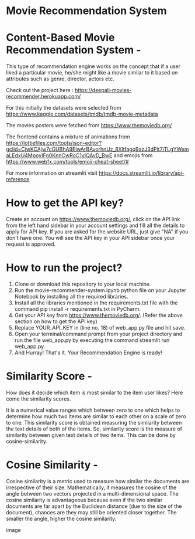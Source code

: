 # Movie Recommendation System
# Content-Based Movie Recommendation System -
This type of recommendation engine works on the concept that if a user liked a particular movie, he/she might like a movie similar to it based on attributes such as genre, director, actors etc.

Check out the project here : https://deepali-movies-recommender.herokuapp.com/ 

For this initially the datasets were selected from https://www.kaggle.com/datasets/tmdb/tmdb-movie-metadata

The movies posters were fetched from https://www.themoviedb.org/

The frontend contains a mixture of animations from https://lottiefiles.com/tools/json-editor?gclid=CjwKCAjw7cGUBhA9EiwArBAvorhnUz_8Xltfagq9azJ3dPit7iTLgYWemaLEdxU4MpovIFg0KnnCwRoC1yIQAvD_BwE and emojis from https://www.webfx.com/tools/emoji-cheat-sheet/#

For more information on streamlit visit https://docs.streamlit.io/library/api-reference

# How to get the API key?
Create an account on https://www.themoviedb.org/, click on the API link from the left hand sidebar in your account settings and fill all the details to apply for API key. If you are asked for the website URL, just give "NA" if you don't have one. You will see the API key in your API sidebar once your request is approved.

# How to run the project?
1. Clone or download this repository to your local machine.
2. Run the movie-recommender-system.ipynb python file on your Jupyter Notebook by installing all the required libraries.
3. Install all the libraries mentioned in the requirements.txt file with the command pip install -r requirements.txt in PyCharm. 
4. Get your API key from https://www.themoviedb.org/. (Refer the above section on how to get the API key)
5. Replace YOUR_API_KEY in (line no. 18) of web_app.py file and hit save.
6. Open your terminal/command prompt from your project directory and run the file web_app.py by executing the command streamlit run web_app.py.
7. And Hurray! That's it. Your Recommendation Engine is ready!

# Similarity Score -
How does it decide which item is most similar to the item user likes? Here come the similarity scores.

It is a numerical value ranges which between zero to one which helps to determine how much two items are similar to each other on a scale of zero to one. This similarity score is obtained measuring the similarity between the text details of both of the items. So, similarity score is the measure of similarity between given text details of two items. This can be done by cosine-similarity.

# Cosine Similarity -
Cosine similarity is a metric used to measure how similar the documents are irrespective of their size. Mathematically, it measures the cosine of the angle between two vectors projected in a multi-dimensional space. The cosine similarity is advantageous because even if the two similar documents are far apart by the Euclidean distance (due to the size of the document), chances are they may still be oriented closer together. The smaller the angle, higher the cosine similarity.

image
